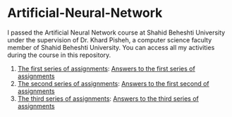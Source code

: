 # Artificial-Neural-Network
I passed the Artificial Neural Network course at Shahid Beheshti University under the supervision of Dr. Khard Pisheh, a computer science faculty member of Shahid Beheshti University. You can access all my activities during the course in this repository.

1. [The first series of assignments](https://github.com/arashsajjadi/Artificial-Neural-Network/blob/main/Assignments/ANN-MA-HW01.pdf):   [Answers to the first series of assignments](https://github.com/arashsajjadi/Artificial-Neural-Network/blob/main/Assignments/artificial_neural_network_1.pdf)
2. [The second series of assignments](https://github.com/arashsajjadi/Artificial-Neural-Network/blob/main/Assignments/ANN-MS-HW02.pdf):  [Answers to the first second of assignments](https://github.com/arashsajjadi/Artificial-Neural-Network/blob/main/Assignments/artificial_neural_network_2.pdf)
3. [The third series of assignments](https://github.com/arashsajjadi/Artificial-Neural-Network/blob/main/Assignments/ANN-MS-HW03.pdf):   [Answers to the third series of assignments](https://github.com/arashsajjadi/Artificial-Neural-Network/blob/main/Assignments/artificial_neural_network_3.pdf)
  
  
